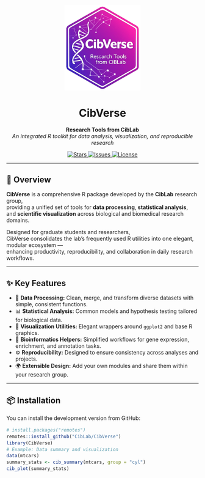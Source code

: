 
<p align="center">
  <img src="man/figures/CibVerse_logo.png" alt="CibVerse Logo" width="200"/>
</p>

<h1 align="center">CibVerse</h1>
<p align="center">
  <b>Research Tools from CibLab</b><br>
  <em>An integrated R toolkit for data analysis, visualization, and reproducible research</em>
</p>

<p align="center">
  <!-- ⭐ Stars -->
  <a href="https://github.com/CibLab/CibVerse/stargazers">
    <img src="https://img.shields.io/github/stars/CibLab/CibVerse?style=flat-square&color=gold" alt="Stars"/>
  </a>
  <!-- 🐞 Issues -->
  <a href="https://github.com/CibLab/CibVerse/issues">
    <img src="https://img.shields.io/github/issues/CibLab/CibVerse?style=flat-square&color=6f42c1" alt="Issues"/>
  </a>
  <!-- 📜 License -->
  <a href="LICENSE">
    <img src="https://img.shields.io/badge/license-MIT-brightgreen.svg?style=flat-square" alt="License"/>
  </a>
</p>

---

## 🧬 Overview

**CibVerse** is a comprehensive R package developed by the **CibLab** research group,  
providing a unified set of tools for **data processing**, **statistical analysis**,  
and **scientific visualization** across biological and biomedical research domains.

Designed for graduate students and researchers,  
CibVerse consolidates the lab’s frequently used R utilities into one elegant, modular ecosystem —  
enhancing productivity, reproducibility, and collaboration in daily research workflows.

---

## ✨ Key Features

- 🧠 **Data Processing:** Clean, merge, and transform diverse datasets with simple, consistent functions.  
- 📊 **Statistical Analysis:** Common models and hypothesis testing tailored for biological data.  
- 🎨 **Visualization Utilities:** Elegant wrappers around `ggplot2` and base R graphics.  
- 🔬 **Bioinformatics Helpers:** Simplified workflows for gene expression, enrichment, and annotation tasks.  
- ⚙️ **Reproducibility:** Designed to ensure consistency across analyses and projects.  
- 🌍 **Extensible Design:** Add your own modules and share them within your research group.

---

## 📦 Installation

You can install the development version from GitHub:

```r
# install.packages("remotes")
remotes::install_github("CibLab/CibVerse")
library(CibVerse)
# Example: Data summary and visualization
data(mtcars)
summary_stats <- cib_summary(mtcars, group = "cyl")
cib_plot(summary_stats)
```
